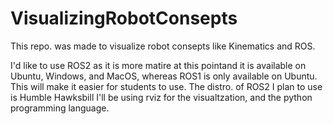 # VisualizingRobotConsepts
This repo. was made to visualize robot consepts like Kinematics and ROS.

I'd like to use ROS2 as it is more matire at this pointand it is available on Ubuntu, Windows, and MacOS, whereas ROS1 is only available on Ubuntu.
This will make it easier for students to use.
The distro. of ROS2 I plan to use is Humble Hawksbill
I'll be using rviz for the visualtzation, and the python programming language.
